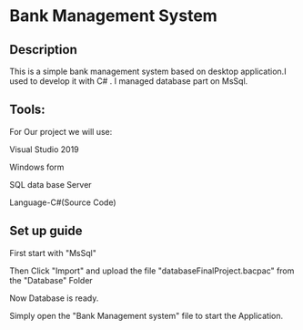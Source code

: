 
# Bank Management System



## Description
This is a simple bank management system based on desktop application.I used to develop it with C# . I managed database part on MsSql.

## Tools:

For Our project we will use: 

Visual Studio 2019 

Windows form 

SQL data base Server 

Language-C#(Source Code)
 
 ## Set up guide

First start with "MsSql"


Then Click "Import" and upload the file "databaseFinalProject.bacpac" from the "Database" Folder

Now Database is ready.

Simply open the "Bank Management system" file to start the Application.
